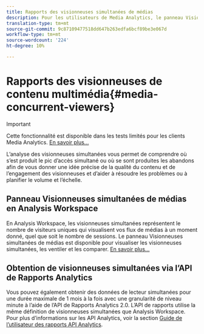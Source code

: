 ```yaml
---
title: Rapports des visionneuses simultanées de médias
description: Pour les utilisateurs de Media Analytics, le panneau Visionneuses de simultanés des médias d’Analysis Workspace vous permet d’analyser les visionneuses simultanées afin de déterminer où s’est produit le pic d’accès simultané ou où des abandons ont eu lieu.
translation-type: tm+mt
source-git-commit: 9c87109477518dd647b263edfa6bcf89be3e067d
workflow-type: tm+mt
source-wordcount: '224'
ht-degree: 10%

---
```



# Rapports des visionneuses de contenu multimédia{#media-concurrent-viewers}

>[!IMPORTANT]
>
>Cette fonctionnalité est disponible dans les tests limités pour les clients Media Analytics. [En savoir plus...](https://docs.adobe.com/content/help/fr-FR/analytics/landing/an-releases.html)

L’analyse des visionneuses simultanées vous permet de comprendre où s’est produit le pic d’accès simultané ou où se sont produites les abandons afin de vous donner une idée précise de la qualité du contenu et de l’engagement des visionneuses et d’aider à résoudre les problèmes ou à planifier le volume et l’échelle.

## Panneau Visionneuses simultanées de médias en Analysis Workspace

En Analysis Workspace, les visionneuses simultanées représentent le nombre de visiteurs uniques qui visualisent vos flux de médias à un moment donné, quel que soit le nombre de sessions. Le panneau Visionneuses simultanées de médias est disponible pour visualiser les visionneuses simultanées, les ventiler et les comparer. [En savoir plus...](https://docs.adobe.com/content/help/en/analytics/analyze/analysis-workspace/panels/media-concurrent-viewers.html)

## Obtention de visionneuses simultanées via l’API de Rapports Analytics

Vous pouvez également obtenir des données de lecteur simultanées pour une durée maximale de 1 mois à la fois avec une granularité de niveau minute à l’aide de l’API de Rapports Analytics 2.0. L’API de rapports utilise la même définition de visionneuses simultanées que Analysis Workspace.  Pour plus d’informations sur les API Analytics, voir la section [Guide de l’utilisateur des rapports API Analytics](https://www.adobe.io/apis/experiencecloud/analytics/docs.html#!AdobeDocs/analytics-2.0-apis/master/reporting-guide.md).
